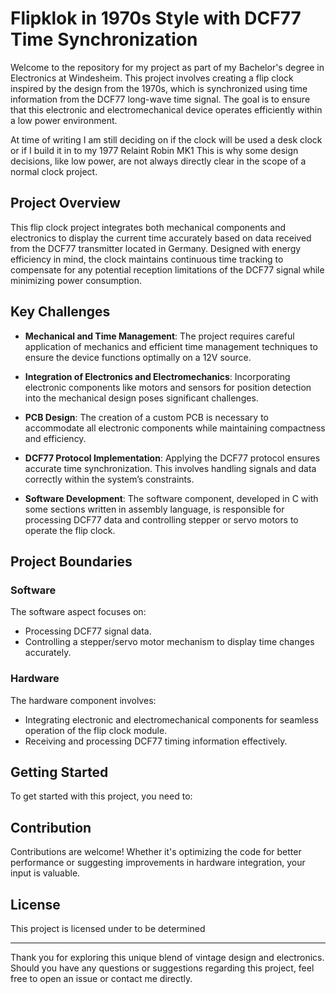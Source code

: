 # Flipklok in 1970s Style with DCF77 Time Synchronization

Welcome to the repository for my project as part of my Bachelor's degree in Electronics at Windesheim. This
project involves creating a flip clock inspired by the design from the 1970s, which is synchronized using time
information from the DCF77 long-wave time signal. The goal is to ensure that this electronic and electromechanical
device operates efficiently within a low power environment.

At time of writing I am still deciding on if the clock will be used a desk clock or if I build it in to my 1977 Relaint Robin MK1
This is why some design decisions, like low power, are not always directly clear in the scope of a normal clock project.

## Project Overview

This flip clock project integrates both mechanical components and electronics to display the current time
accurately based on data received from the DCF77 transmitter located in Germany. Designed with energy efficiency
in mind, the clock maintains continuous time tracking to compensate for any potential reception limitations of the
DCF77 signal while minimizing power consumption.

## Key Challenges

- **Mechanical and Time Management**: The project requires careful application of mechanics and efficient time
management techniques to ensure the device functions optimally on a 12V source.

- **Integration of Electronics and Electromechanics**: Incorporating electronic components like motors and sensors
for position detection into the mechanical design poses significant challenges.

- **PCB Design**: The creation of a custom PCB is necessary to accommodate all electronic components while
maintaining compactness and efficiency.

- **DCF77 Protocol Implementation**: Applying the DCF77 protocol ensures accurate time synchronization. This
involves handling signals and data correctly within the system’s constraints.

- **Software Development**: The software component, developed in C with some sections written in assembly
language, is responsible for processing DCF77 data and controlling stepper or servo motors to operate the flip
clock.

## Project Boundaries

### Software
The software aspect focuses on:
- Processing DCF77 signal data.
- Controlling a stepper/servo motor mechanism to display time changes accurately.

### Hardware
The hardware component involves:
- Integrating electronic and electromechanical components for seamless operation of the flip clock module.
- Receiving and processing DCF77 timing information effectively.

## Getting Started

To get started with this project, you need to:


## Contribution

Contributions are welcome! Whether it's optimizing the code for better performance or suggesting improvements in
hardware integration, your input is valuable.

## License

This project is licensed under to be determined 

---

Thank you for exploring this unique blend of vintage design and electronics. Should you have any questions
or suggestions regarding this project, feel free to open an issue or contact me directly.
